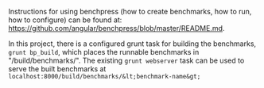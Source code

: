 Instructions for using benchpress (how to create benchmarks, how to run, how to configure) can be
found at: https://github.com/angular/benchpress/blob/master/README.md.

In this project, there is a configured grunt task for building the benchmarks,
`grunt bp_build`, which places the runnable benchmarks in "/build/benchmarks/".
The existing `grunt webserver` task can be used to serve the built benchmarks at `localhost:8000/build/benchmarks/&lt;benchmark-name&gt;`
